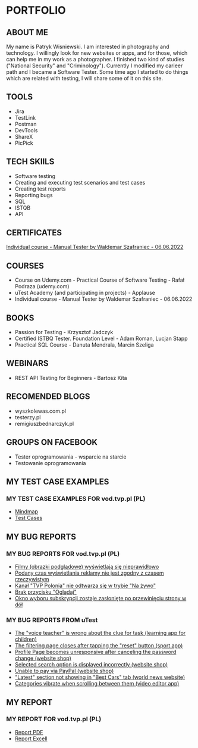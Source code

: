 # PORTFOLIO
## ABOUT ME
My name is Patryk Wisniewski. I am interested in photography and technology. I willingly look for new websites or apps, and for those, which can help me in my work as a photographer. I finished two kind of studies ("National Security" and "Criminology"). Currently I modified my carieer path and I became a Software Tester. Some time ago I started to do things which are related with testing, I will share some of it on this site. 
## TOOLS
* Jira
* TestLink
* Postman
* DevTools
* ShareX 
* PicPick
## TECH SKIILS
* Software testing
* Creating and executing test scenarios and test cases
* Creating test reports
* Reporting bugs
* SQL
* ISTQB
* API 
## CERTIFICATES
[Individual course - Manual Tester by Waldemar Szafraniec - 06.06.2022](https://drive.google.com/file/d/15iLwRo4Qci4StkwKfFROxxfdGAxTzILF/view?usp=sharing)
## COURSES
* Course on Udemy.com - Practical Course of Software Testing - Rafał Podraza (udemy.com)
* uTest Academy (and participating in projects) - Applause
* Individual course - Manual Tester by Waldemar Szafraniec - 06.06.2022
## BOOKS
* Passion for Testing - Krzysztof Jadczyk
* Certified ISTBQ Tester. Foundation Level - Adam Roman, Lucjan Stapp
* Practical SQL Course - Danuta Mendrala, Marcin Szeliga
## WEBINARS
* REST API Testing for Beginners - Bartosz Kita
## RECOMENDED BLOGS
* wyszkolewas.com.pl
* testerzy.pl
* remigiuszbednarczyk.pl
## GROUPS ON FACEBOOK
* Tester oprogramowania - wsparcie na starcie
* Testowanie oprogramowania
## MY TEST CASE EXAMPLES
### MY TEST CASE EXAMPLES FOR vod.tvp.pl (PL)
* [Mindmap](https://drive.google.com/file/d/13eN2Bc8ZbCU4rtKxlRAiNZMlKVTB_1Yi/view?usp=sharing)
* [Test Cases](https://drive.google.com/file/d/1vknbmAU8P1c5eWkkj40yuqGfTs6jZruv/view?usp=sharing)
## MY BUG REPORTS
### MY BUG REPORTS FOR vod.tvp.pl (PL)
* [Filmy (obrazki podglądowe) wyświetlają się nieprawidłowo](https://drive.google.com/file/d/1hH_QHvCZSHVUdMBp46AJv9sMHkubIgoA/view?usp=sharing)
* [Podany czas wyświetlania reklamy nie jest zgodny z czasem rzeczywistym](https://drive.google.com/file/d/1pi1kRAQGzqH5TF1mLJfVIwisR_mqTEFh/view?usp=sharing)
* [Kanał "TVP Polonia" nie odtwarza się w trybie "Na żywo"](https://drive.google.com/file/d/1uE814QDY-ZgG_2R9lB1XeAd2dnG2iENA/view?usp=sharing)
* [Brak przycisku "Oglądaj"](https://drive.google.com/file/d/1xXQFrgPHE4XBVWhAlaXbX2Mf0eV3JWAd/view?usp=sharing)
* [Okno wyboru subskrypcji zostaje zasłonięte po przewinięciu strony w dół](https://drive.google.com/file/d/1PzO_hSWHX9kZCsxHB1Ef1nrkzCFrZWYz/view?usp=sharing)
### MY BUG REPORTS FROM uTest
* [The "voice teacher" is wrong about the clue for task (learning app for children)](https://drive.google.com/file/d/1eeEuJ7tMktGGitbeKKp3gESnr4lPZOZW/view?usp=sharing)
* [The filtering page closes after tapping the "reset" button (sport app)](https://drive.google.com/file/d/1P-gizhGEdI96-wxMmgmKCjJFU9ssb8zZ/view?usp=sharing)
* [Profile Page becomes unresponsive after canceling the password change (website shop)](https://drive.google.com/file/d/1XbUHkObtPiB4SFO6u3ICsBKodtc5kRke/view?usp=sharing)
* [Selected search option is displayed incorrectly (website shop)](https://drive.google.com/file/d/1bMJoNiMmvvGQ0Zwy72jPL5Xh454_wX02/view?usp=sharing)
* [Unable to pay via PayPal (website shop)](https://drive.google.com/file/d/1Zbog0LYNMKp2CqkF0qtBbJQxGQq5rthr/view?usp=sharing)
* ["Latest" section not showing in "Best Cars" tab (world news website)](https://drive.google.com/file/d/1TZYj7dcKb9azRWQKE3fn8ACfCY7LqbqH/view?usp=sharing)
* [Categories vibrate when scrolling between them (video editor app)](https://drive.google.com/file/d/1KIOzi3yKxLfWJHtc9N46XmtrcyFseQ57/view?usp=sharing)

## MY REPORT
### MY REPORT FOR vod.tvp.pl (PL)
* [Report PDF](https://drive.google.com/file/d/1_HNoSj9Noim272eqx87nghDNiIl85ohB/view?usp=sharing)
* [Report Excell](https://docs.google.com/spreadsheets/d/1LLq6S53GiysF2VoRjNBYu8HPGnCHPU5L/edit?usp=sharing&ouid=115375432618485543632&rtpof=true&sd=true)
